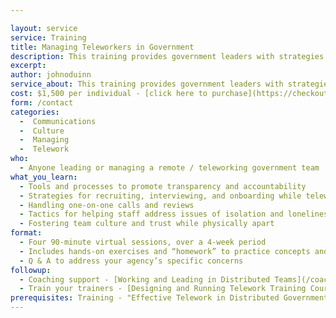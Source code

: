 ```yaml
---

layout: service
service: Training
title: Managing Teleworkers in Government
description: This training provides government leaders with strategies, tools, and best practices for effectively leading in a distributed (remote/telework) model.
excerpt: 
author: johnoduinn
service_about: This training provides government leaders with strategies, tools, and best practices for effectively leading in a distributed (remote/telework) model. The focus is on the unique challenges of leading, mentoring, and managing while physically apart from your team.
cost: $1,500 per individual - [click here to purchase](https://checkout.square.site/buy/5FYNLQDVVHDNKYXPOKCW2T5T). To reserve an entire cohort of up to 20 participants from your organization, at a discounted $20,000, [contact us](/contact).
form: /contact
categories:
  -  Communications
  -  Culture
  -  Managing
  -  Telework
who:
  - Anyone leading or managing a remote / teleworking government team
what_you_learn:
  - Tools and processes to promote transparency and accountability
  - Strategies for recruiting, interviewing, and onboarding while teleworking
  - Handling one-on-one calls and reviews
  - Tactics for helping staff address issues of isolation and loneliness
  - Fostering team culture and trust while physically apart
format:
  - Four 90-minute virtual sessions, over a 4-week period
  - Includes hands-on exercises and “homework” to practice concepts and techniques
  - Q & A to address your agency’s specific concerns
followup:
  - Coaching support - [Working and Leading in Distributed Teams](/coaching/working-and-leading-in-distributed-teams)
  - Train your trainers - [Designing and Running Telework Training Courses](/consulting/designing-and-running-telework-training-courses)
prerequisites: Training - "Effective Telework in Distributed Government Teams"
---
```


